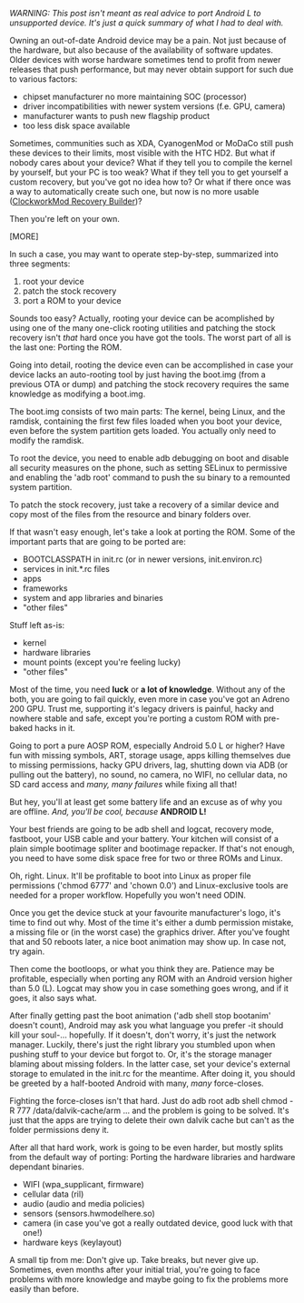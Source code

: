 *WARNING: This post isn't meant as real advice to port Android L to unsupported device. It's just a quick summary of what I had to deal with.*

Owning an out-of-date Android device may be a pain. Not just because of the hardware, but also because of the availability of software updates. Older devices with worse hardware sometimes tend to profit from newer releases that push performance, but may never obtain support for such due to various factors:
- chipset manufacturer no more maintaining SOC (processor)
- driver incompatibilities with newer system versions (f.e. GPU, camera)
- manufacturer wants to push new flagship product
- too less disk space available

Sometimes, communities such as XDA, CyanogenMod or MoDaCo still push these devices to their limits, most visible with the HTC HD2. But what if nobody cares about your device? What if they tell you to compile the kernel by yourself, but your PC is too weak? What if they tell you to get yourself a custom recovery, but you've got no idea how to? Or what if there once was a way to automatically create such one, but now is no more usable ([ClockworkMod Recovery Builder](http://builder.clockworkmod.com/))?

Then you're left on your own.

[MORE] 

In such a case, you may want to operate step-by-step, summarized into three segments:
1. root your device
2. patch the stock recovery
3. port a ROM to your device

Sounds too easy? Actually, rooting your device can be acomplished by using one of the many one-click rooting utilities and patching the stock recovery isn't _that_ hard once you have got the tools. The worst part of all is the last one: Porting the ROM.

Going into detail, rooting the device even can be accomplished in case your device lacks an auto-rooting tool by just having the boot.img (from a previous OTA or dump) and patching the stock recovery requires the same knowledge as modifying a boot.img.

The boot.img consists of two main parts: The kernel, being Linux, and the ramdisk, containing the first few files loaded when you boot your device, even before the system partition gets loaded. You actually only need to modify the ramdisk. 

To root the device, you need to enable adb debugging on boot and disable all security measures on the phone, such as setting SELinux to permissive and enabling the 'adb root' command to push the su binary to a remounted system partition.

To patch the stock recovery, just take a recovery of a similar device and copy most of the files from the resource and binary folders over.

If that wasn't easy enough, let's take a look at porting the ROM. Some of the important parts that are going to be ported are:
- BOOTCLASSPATH in init.rc (or in newer versions, init.environ.rc)
- services in init.*.rc files
- apps
- frameworks
- system and app libraries and binaries
- "other files"

Stuff left as-is:
- kernel
- hardware libraries
- mount points (except you're feeling lucky)
- "other files"

Most of the time, you need **luck** or **a lot of knowledge**. Without any of the both, you are going to fail quickly, even more in case you've got an Adreno 200 GPU. Trust me, supporting it's legacy drivers is painful, hacky and nowhere stable and safe, except you're porting a custom ROM with pre-baked hacks in it.

Going to port a pure AOSP ROM, especially Android 5.0 L or higher? Have fun with missing symbols, ART, storage usage, apps killing themselves due to missing permissions, hacky GPU drivers, lag, shutting down via ADB (or pulling out the battery), no sound, no camera, no WIFI, no cellular data, no SD card access and *many, many failures* while fixing all that!

But hey, you'll at least get some battery life and an excuse as of why you are offline. *And, you'll be cool, because* **ANDROID L!**

Your best friends are going to be adb shell and logcat, recovery mode, fastboot, your USB cable and your battery. Your kitchen will consist of a plain simple bootimage spliter and bootimage repacker. If that's not enough, you need to have some disk space free for two or three ROMs and Linux.

Oh, right. Linux. It'll be profitable to boot into Linux as proper file permissions ('chmod 6777' and 'chown 0.0') and Linux-exclusive tools are needed for a proper workflow. Hopefully you won't need ODIN.

Once you get the device stuck at your favourite manufacturer's logo, it's time to find out why. Most of the time it's either a dumb permission mistake, a missing file or (in the worst case) the graphics driver. After you've fought that and 50 reboots later, a nice boot animation may show up. In case not, try again.

Then come the bootloops, or what you think they are. Patience may be profitable, especially when porting any ROM with an Android version higher than 5.0 (L). Logcat may show you in case something goes wrong, and if it goes, it also says what.

After finally getting past the boot animation ('adb shell stop bootanim' doesn't count), Android may ask you what language you prefer -it should kill your soul-... hopefully. If it doesn't, don't worry, it's just the network manager. Luckily, there's just the right library you stumbled upon when pushing stuff to your device but forgot to. Or, it's the storage manager blaming about missing folders. In the latter case, set your device's external storage to emulated in the init.rc for the meantime. After doing it, you should be greeted by a half-booted Android with many, *many* force-closes. 

Fighting the force-closes isn't that hard. Just do
        adb root
        adb shell chmod -R 777 /data/dalvik-cache/arm
... and the problem is going to be solved. It's just that the apps are trying to delete their own dalvik cache but can't as the folder permissions deny it.

After all that hard work, work is going to be even harder, but mostly splits from the default way of porting: Porting the hardware libraries and hardware dependant binaries.
- WIFI (wpa_supplicant, firmware)
- cellular data (ril)
- audio (audio and media policies)
- sensors (sensors.hwmodelhere.so)
- camera (in case you've got a really outdated device, good luck with that one!) 
- hardware keys (keylayout)

A small tip from me: Don't give up. Take breaks, but never give up. Sometimes, even months after your initial trial, you're going to face problems with more knowledge and maybe going to fix the problems more easily than before.
